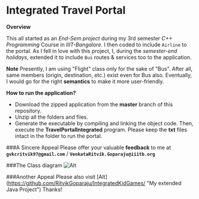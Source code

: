 # Integrated Travel Portal

**Overview**

This all started as an *End-Sem project* during my 3rd semester *C++ Programming* Course in *IIIT-Bangalore*. I then coded to include `Airline` to the portal. As I fell in love with this project, I, during the *semester-end holidays*, extended it to include `Bus` routes & services too to the application.

**Note**
Presently, I am using "Flight" class only for the sake of "Bus". After all, same members (origin, destination, etc.) exist even for Bus also. Eventually, I would go for the right **semantics** to make it more user-friendly.

**How to run the application?**

- Download the zipped application from the **master** branch of this repository.
- Unzip all the folders and files. 
- Generate the executable by compiling and linking the object code. Then, execute the **TravelPortalIntegrated** program. Please keep the **txt** files intact in the folder to run the portal.

###A Sincere Appeal
Please offer your valuable **feedback** to me at **`gvkcritvik97@gmail.com`** / **`VenkataRitvik.Goparaju@iiitb.org`**

###The Class diagram
![Alt](https://ritvikgoparaju.github.io/IntegratedTravelPortalWebSite/images/classdiagram.jpg "Class Diagram")

###Another Appeal
Please also visit [Alt] (https://github.com/RitvikGoparaju/IntegratedKidGames/ "My extended Java Project") Thanks!

